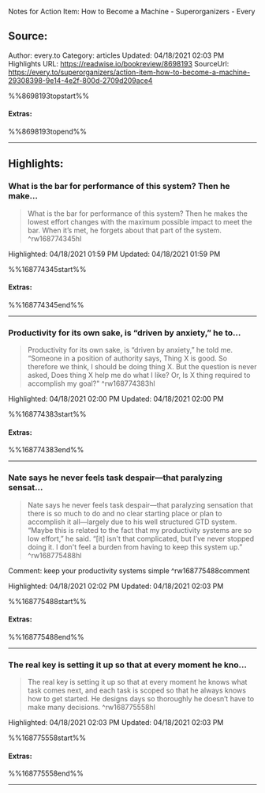 Notes for Action Item: How to Become a Machine - Superorganizers - Every

## Source:
Author: every.to
Category: articles
Updated: 04/18/2021 02:03 PM
Highlights URL: https://readwise.io/bookreview/8698193
SourceUrl: https://every.to/superorganizers/action-item-how-to-become-a-machine-29308398-9e14-4e2f-800d-2709d209ace4

%%8698193topstart%%
#### Extras:

%%8698193topend%%
 
-----
 ## Highlights:

### What is the bar for performance of this system? Then he make...
>What is the bar for performance of this system? Then he makes the lowest effort changes with the maximum possible impact to meet the bar. When it’s met, he forgets about that part of the system. ^rw168774345hl


Highlighted: 04/18/2021 01:59 PM
Updated: 04/18/2021 01:59 PM

%%168774345start%%
#### Extras:

%%168774345end%%

------

### Productivity for its own sake, is “driven by anxiety,” he to...
>Productivity for its own sake, is “driven by anxiety,” he told me. “Someone in a position of authority says, Thing X is good. So therefore we think, I should be doing thing X. But the question is never asked, Does thing X help me do what I like? Or, Is X thing required to accomplish my goal?&quot; ^rw168774383hl


Highlighted: 04/18/2021 02:00 PM
Updated: 04/18/2021 02:00 PM

%%168774383start%%
#### Extras:

%%168774383end%%

------

### Nate says he never feels task despair—that paralyzing sensat...
>Nate says he never feels task despair—that paralyzing sensation that there is so much to do and no clear starting place or plan to accomplish it all—largely due to his well structured GTD system. “Maybe this is related to the fact that my productivity systems are so low effort,” he said. “[it] isn&#39;t that complicated, but I&#39;ve never stopped doing it. I don&#39;t feel a burden from having to keep this system up.” ^rw168775488hl

Comment: keep your productivity systems simple ^rw168775488comment

Highlighted: 04/18/2021 02:02 PM
Updated: 04/18/2021 02:03 PM

%%168775488start%%
#### Extras:

%%168775488end%%

------

### The real key is setting it up so that at every moment he kno...
>The real key is setting it up so that at every moment he knows what task comes next, and each task is scoped so that he always knows how to get started. He designs days so thoroughly he doesn’t have to make many decisions. ^rw168775558hl


Highlighted: 04/18/2021 02:03 PM
Updated: 04/18/2021 02:03 PM

%%168775558start%%
#### Extras:

%%168775558end%%



------

